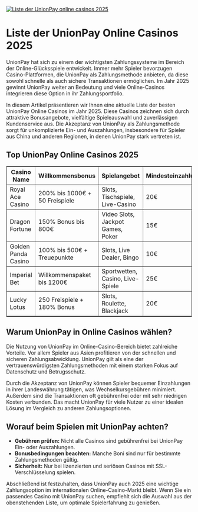 [![Liste der UnionPay online casinos 2025](https://123-caf.pages.dev/gitsignup.png)](https://vrmoo.ru/Bt82HjjY)

<h1>Liste der UnionPay Online Casinos 2025</h1> <p>UnionPay hat sich zu einem der wichtigsten Zahlungssysteme im Bereich der Online-Glücksspiele entwickelt. Immer mehr Spieler bevorzugen Casino-Plattformen, die UnionPay als Zahlungsmethode anbieten, da diese sowohl schnelle als auch sichere Transaktionen ermöglichen. Im Jahr 2025 gewinnt UnionPay weiter an Bedeutung und viele Online-Casinos integrieren diese Option in ihr Zahlungsportfolio.</p>  <p>In diesem Artikel präsentieren wir Ihnen eine aktuelle Liste der besten UnionPay Online Casinos im Jahr 2025. Diese Casinos zeichnen sich durch attraktive Bonusangebote, vielfältige Spieleauswahl und zuverlässigen Kundenservice aus. Die Akzeptanz von UnionPay als Zahlungsmethode sorgt für unkomplizierte Ein- und Auszahlungen, insbesondere für Spieler aus China und anderen Regionen, in denen UnionPay stark vertreten ist.</p>  <h2>Top UnionPay Online Casinos 2025</h2> <table border="1" cellpadding="10" cellspacing="0" style="border-collapse: collapse; width: 100%;">   <thead>     <tr>       <th>Casino Name</th>       <th>Willkommensbonus</th>       <th>Spielangebot</th>       <th>Mindesteinzahlung</th>       <th>UnionPay Support</th>     </tr>   </thead>   <tbody>     <tr>       <td>Royal Ace Casino</td>       <td>200% bis 1000€ + 50 Freispiele</td>       <td>Slots, Tischspiele, Live-Casino</td>       <td>20€</td>       <td>Vollständig integriert</td>     </tr>     <tr>       <td>Dragon Fortune</td>       <td>150% Bonus bis 800€</td>       <td>Video Slots, Jackpot Games, Poker</td>       <td>15€</td>       <td>Direkte UnionPay Ein- und Auszahlung</td>     </tr>     <tr>       <td>Golden Panda Casino</td>       <td>100% bis 500€ + Treuepunkte</td>       <td>Slots, Live Dealer, Bingo</td>       <td>10€</td>       <td>UnionPay Zahlung verfügbar</td>     </tr>     <tr>       <td>Imperial Bet</td>       <td>Willkommenspaket bis 1200€</td>       <td>Sportwetten, Casino, Live-Spiele</td>       <td>25€</td>       <td>UnionPay als Standardoption</td>     </tr>     <tr>       <td>Lucky Lotus</td>       <td>250 Freispiele + 180% Bonus</td>       <td>Slots, Roulette, Blackjack</td>       <td>20€</td>       <td>UnionPay verfügbar</td>     </tr>   </tbody> </table>  <h2>Warum UnionPay in Online Casinos wählen?</h2> <p>Die Nutzung von UnionPay im Online-Casino-Bereich bietet zahlreiche Vorteile. Vor allem Spieler aus Asien profitieren von der schnellen und sicheren Zahlungsabwicklung. UnionPay gilt als eine der vertrauenswürdigsten Zahlungsmethoden mit einem starken Fokus auf Datenschutz und Betrugsschutz.</p>  <p>Durch die Akzeptanz von UnionPay können Spieler bequemer Einzahlungen in ihrer Landeswährung tätigen, was Wechselkursgebühren minimiert. Außerdem sind die Transaktionen oft gebührenfrei oder mit sehr niedrigen Kosten verbunden. Das macht UnionPay für viele Nutzer zu einer idealen Lösung im Vergleich zu anderen Zahlungsoptionen.</p>  <h2>Worauf beim Spielen mit UnionPay achten?</h2> <ul>   <li><strong>Gebühren prüfen:</strong> Nicht alle Casinos sind gebührenfrei bei UnionPay Ein- oder Auszahlungen.</li>   <li><strong>Bonusbedingungen beachten:</strong> Manche Boni sind nur für bestimmte Zahlungsmethoden gültig.</li>   <li><strong>Sicherheit:</strong> Nur bei lizenzierten und seriösen Casinos mit SSL-Verschlüsselung spielen.</li> </ul>  <p>Abschließend ist festzuhalten, dass UnionPay auch 2025 eine wichtige Zahlungsoption im internationalen Online-Casino-Markt bleibt. Wenn Sie ein passendes Casino mit UnionPay suchen, empfiehlt sich die Auswahl aus der obenstehenden Liste, um optimale Spielerfahrung zu genießen.</p>